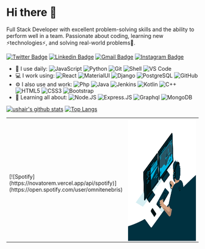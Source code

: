 # Hi there 👋

Full Stack Developer with excellent problem-solving skills and the ability to perform well in a team. Passionate about coding, learning
new ⚡technologies⚡, and solving real-world problems🔭.

[![Twitter Badge](https://img.shields.io/badge/-ushair-blue?style=plastic&logo=Twitter&logoColor=white&link=https://twitter.com/usha1r/)](https://twitter.com/usha1r/)
[![Linkedin Badge](https://img.shields.io/badge/-ushair-blue?style=plastic&logo=Linkedin&logoColor=white&link=https://www.linkedin.com/in/ushair/)](https://www.linkedin.com/in/ushair/)
[![Gmail Badge](https://img.shields.io/badge/-ushairansari@gmail.com-c14438?style=plastic&logo=Gmail&logoColor=white&link=mailto:ushairansari@gmail.com)](mailto:ushairansari@gmail.com)
[![Instagram Badge](https://img.shields.io/badge/-ushair-purple?style=plastic&logo=instagram&logoColor=white&link=https://instagram.com/ushair/)](https://instagram.com/ushair)

- 🚀 I use daily:
  ![JavaScript](https://img.shields.io/badge/-JavaScript-black?style=plastic&logo=javascript)
  ![Python](https://img.shields.io/badge/-Python-8fcfd1?style=plastic&logo=Python)
  ![Git](https://img.shields.io/badge/-Git-black?style=plastic&logo=git)
  ![Shell](https://img.shields.io/badge/-Shell-blasck?style=plastic&logo=Shell)
  ![VS Code](https://img.shields.io/badge/-VS%20Code-007ACC?style=plastic&logo=visual-studio-code)
- 💻 I work using:
  ![React](https://img.shields.io/badge/-React-3b2e5a?style=plastic&logo=react)
  ![MaterialUI](https://img.shields.io/badge/-MatrialUI-0081CB?style=plastic&logo=material-UI)
  ![Django](https://img.shields.io/badge/-Django-092E20?style=plastic&logo=Django)
  ![PostgreSQL](https://img.shields.io/badge/-PostgreSQL-336791?style=plastic&logo=postgresql)
  ![GitHub](https://img.shields.io/badge/-GitHub-181717?style=plastic&logo=github)
- ⚙️ I also use and work: ![Php](https://img.shields.io/badge/-php-394989?style=plastic&logo=php) ![Java](https://img.shields.io/badge/-java-3f4441?style=plastic&logo=java) ![Jenkins](https://img.shields.io/badge/-Jenkins-black?style=plastic&logo=Jenkins) ![Kotlin](https://img.shields.io/badge/-kotlin-006a71?style=plastic&logo=kotlin) ![C++](https://img.shields.io/badge/-C++-00599C?style=plastic&logo=c)
  ![HTML5](https://img.shields.io/badge/-HTML5-E34F26?style=plastic&logo=html5&logoColor=white)
  ![CSS3](https://img.shields.io/badge/-CSS3-1572B6?style=plastic&logo=css3)
  ![Bootstrap](https://img.shields.io/badge/-Bootstrap-563D7C?style=plastic&logo=bootstrap)
- 🌱 Learning all about:
  ![Node.JS](https://img.shields.io/badge/-Node.JS-black?style=plastic&logo=Node.js) ![Express.JS](https://img.shields.io/badge/-Express.JS-c7b198?style=plastic&logo=Express.JS) ![Graphql](https://img.shields.io/badge/-Graphql-E10098?style=plastic&logo=Graphql)
  ![MongoDB](https://img.shields.io/badge/-MongoDB-black?style=plastic&logo=mongodb)

[![ushair's github stats](https://github-readme-stats.vercel.app/api?username=ushair&theme=dark&show_icons=true)](https://github.com/ushair)
[![Top Langs](https://github-readme-stats.vercel.app/api/top-langs/?username=ushair&layout=compact&theme=dark)](https://github.com/ushair/github-readme-stats)

<table width="100%"> 
  <tr>
  <td width="50%">
&nbsp; <br> [![Spotify](https://novatorem.vercel.app/api/spotify)](https://open.spotify.com/user/omnitenebris)
  </td>
  <td width="50%">
 <img align="right" alt="GIF" src="code.gif" width="500" height="320" />

